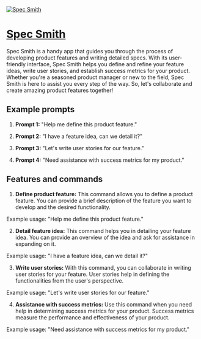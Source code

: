 [![Spec Smith](https://files.oaiusercontent.com/file-nAoGLjZW9MSsF7k8mC0d11gV?se=2123-10-17T19%3A47%3A55Z&sp=r&sv=2021-08-06&sr=b&rscc=max-age%3D31536000%2C%20immutable&rscd=attachment%3B%20filename%3D8a54c9b7-e327-4fa2-87c7-2f16dc11ff0e.png&sig=JzmM40qCl0lsQRuVITdBccNx9mutIZCDVqZU3OdATwA%3D)](https://chat.openai.com/g/g-9lkFKvxsJ-spec-smith)

# [Spec Smith](https://chat.openai.com/g/g-9lkFKvxsJ-spec-smith)

Spec Smith is a handy app that guides you through the process of developing product features and writing detailed specs. With its user-friendly interface, Spec Smith helps you define and refine your feature ideas, write user stories, and establish success metrics for your product. Whether you're a seasoned product manager or new to the field, Spec Smith is here to assist you every step of the way. So, let's collaborate and create amazing product features together!

## Example prompts

1. **Prompt 1:** "Help me define this product feature."

2. **Prompt 2:** "I have a feature idea, can we detail it?"

3. **Prompt 3:** "Let's write user stories for our feature."

4. **Prompt 4:** "Need assistance with success metrics for my product."


## Features and commands

1. **Define product feature:** This command allows you to define a product feature. You can provide a brief description of the feature you want to develop and the desired functionality.

Example usage: "Help me define this product feature."

2. **Detail feature idea:** This command helps you in detailing your feature idea. You can provide an overview of the idea and ask for assistance in expanding on it.

Example usage: "I have a feature idea, can we detail it?"

3. **Write user stories:** With this command, you can collaborate in writing user stories for your feature. User stories help in defining the functionalities from the user's perspective.

Example usage: "Let's write user stories for our feature."

4. **Assistance with success metrics:** Use this command when you need help in determining success metrics for your product. Success metrics measure the performance and effectiveness of your product.

Example usage: "Need assistance with success metrics for my product."